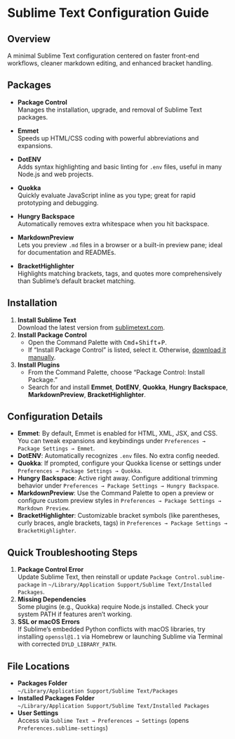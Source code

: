 # Sublime Text Configuration Guide

## Overview
A minimal Sublime Text configuration centered on faster front-end workflows, cleaner markdown editing, and enhanced bracket handling.

## Packages
- **Package Control**  
  Manages the installation, upgrade, and removal of Sublime Text packages.

- **Emmet**  
  Speeds up HTML/CSS coding with powerful abbreviations and expansions.

- **DotENV**  
  Adds syntax highlighting and basic linting for `.env` files, useful in many Node.js and web projects.

- **Quokka**  
  Quickly evaluate JavaScript inline as you type; great for rapid prototyping and debugging.

- **Hungry Backspace**  
  Automatically removes extra whitespace when you hit backspace.

- **MarkdownPreview**  
  Lets you preview `.md` files in a browser or a built-in preview pane; ideal for documentation and READMEs.

- **BracketHighlighter**  
  Highlights matching brackets, tags, and quotes more comprehensively than Sublime’s default bracket matching.

## Installation
1. **Install Sublime Text**  
   Download the latest version from [sublimetext.com](https://www.sublimetext.com/download).
2. **Install Package Control**  
   - Open the Command Palette with <kbd>Cmd</kbd>+<kbd>Shift</kbd>+<kbd>P</kbd>.  
   - If “Install Package Control” is listed, select it. Otherwise, [download it manually](https://github.com/wbond/package_control/releases).  
3. **Install Plugins**  
   - From the Command Palette, choose “Package Control: Install Package.”  
   - Search for and install **Emmet**, **DotENV**, **Quokka**, **Hungry Backspace**, **MarkdownPreview**, **BracketHighlighter**.

## Configuration Details
- **Emmet**: By default, Emmet is enabled for HTML, XML, JSX, and CSS. You can tweak expansions and keybindings under `Preferences → Package Settings → Emmet`.
- **DotENV**: Automatically recognizes `.env` files. No extra config needed.
- **Quokka**: If prompted, configure your Quokka license or settings under `Preferences → Package Settings → Quokka`.
- **Hungry Backspace**: Active right away. Configure additional trimming behavior under `Preferences → Package Settings → Hungry Backspace`.
- **MarkdownPreview**: Use the Command Palette to open a preview or configure custom preview styles in `Preferences → Package Settings → Markdown Preview`.
- **BracketHighlighter**: Customizable bracket symbols (like parentheses, curly braces, angle brackets, tags) in `Preferences → Package Settings → BracketHighlighter`.

## Quick Troubleshooting Steps
1. **Package Control Error**  
   Update Sublime Text, then reinstall or update `Package Control.sublime-package` in `~/Library/Application Support/Sublime Text/Installed Packages`.
2. **Missing Dependencies**  
   Some plugins (e.g., Quokka) require Node.js installed. Check your system PATH if features aren’t working.
3. **SSL or macOS Errors**  
   If Sublime’s embedded Python conflicts with macOS libraries, try installing `openssl@1.1` via Homebrew or launching Sublime via Terminal with corrected `DYLD_LIBRARY_PATH`.

## File Locations
- **Packages Folder**  
  `~/Library/Application Support/Sublime Text/Packages`
- **Installed Packages Folder**  
  `~/Library/Application Support/Sublime Text/Installed Packages`
- **User Settings**  
  Access via `Sublime Text → Preferences → Settings` (opens `Preferences.sublime-settings`)
